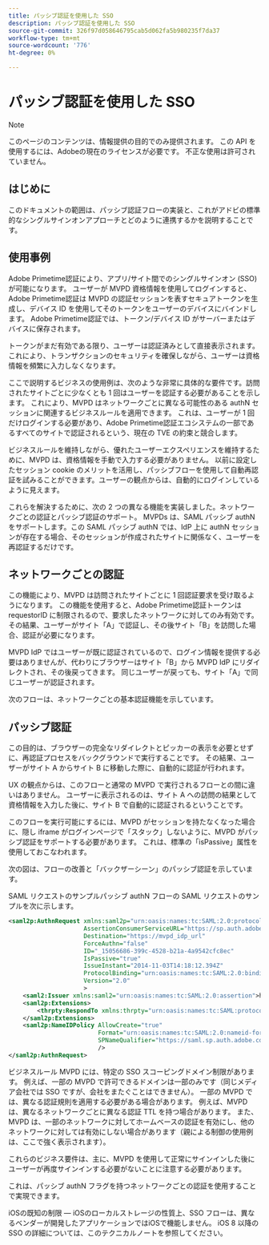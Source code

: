 ```yaml
---
title: パッシブ認証を使用した SSO
description: パッシブ認証を使用した SSO
source-git-commit: 326f97d058646795cab5d062fa5b980235f7da37
workflow-type: tm+mt
source-wordcount: '776'
ht-degree: 0%

---
```



# パッシブ認証を使用した SSO

>[!NOTE]
>
>このページのコンテンツは、情報提供の目的でのみ提供されます。 この API を使用するには、Adobeの現在のライセンスが必要です。 不正な使用は許可されていません。


## はじめに

このドキュメントの範囲は、パッシブ認証フローの実装と、これがアドビの標準的なシングルサインオンアプローチとどのように連携するかを説明することです。

## 使用事例

Adobe Primetime認証により、アプリ/サイト間でのシングルサインオン (SSO) が可能になります。 ユーザーが MVPD 資格情報を使用してログインすると、Adobe Primetime認証は MVPD の認証セッションを表すセキュアトークンを生成し、デバイス ID を使用してそのトークンをユーザーのデバイスにバインドします。 Adobe Primetime認証では、トークン/デバイス ID がサーバーまたはデバイスに保存されます。

トークンがまだ有効である限り、ユーザーは認証済みとして直接表示されます。 これにより、トランザクションのセキュリティを確保しながら、ユーザーは資格情報を頻繁に入力しなくなります。



ここで説明するビジネスの使用例は、次のような非常に具体的な要件です。訪問されたサイトごとに少なくとも 1 回はユーザーを認証する必要があることを示します。 これにより、MVPD はネットワークごとに異なる可能性のある authN セッションに関連するビジネスルールを適用できます。 これは、ユーザーが 1 回だけログインする必要があり、Adobe Primetime認証エコシステムの一部であるすべてのサイトで認証されるという、現在の TVE の約束と競合します。



ビジネスルールを維持しながら、優れたユーザーエクスペリエンスを維持するために、MVPD は、資格情報を手動で入力する必要がありません。 以前に設定したセッション cookie のメリットを活用し、パッシブフローを使用して自動再認証を試みることができます。ユーザーの観点からは、自動的にログインしているように見えます。



これらを解決するために、次の 2 つの異なる機能を実装しました。ネットワークごとの認証とパッシブ認証のサポート。 MVPDs は、SAML パッシブ authN をサポートします。この SAML パッシブ authN では、IdP 上に authN セッションが存在する場合、そのセッションが作成されたサイトに関係なく、ユーザーを再認証するだけです。



## ネットワークごとの認証

この機能により、MVPD は訪問されたサイトごとに 1 回認証要求を受け取るようになります。 この機能を使用すると、Adobe Primetime認証トークンは requestorID に制限されるので、要求したネットワークに対してのみ有効です。 その結果、ユーザーがサイト「A」で認証し、その後サイト「B」を訪問した場合、認証が必要になります。



MVPD IdP ではユーザーが既に認証されているので、ログイン情報を提供する必要はありませんが、代わりにブラウザーはサイト「B」から MVPD IdP にリダイレクトされ、その後戻ってきます。 同じユーザーが戻っても、サイト「A」で同じユーザーが認証されます。



次のフローは、ネットワークごとの基本認証機能を示しています。





## パッシブ認証

この目的は、ブラウザーの完全なリダイレクトとピッカーの表示を必要とせずに、再認証プロセスをバックグラウンドで実行することです。 その結果、ユーザーがサイト A からサイト B に移動した際に、自動的に認証が行われます。



UX の観点からは、このフローと通常の MVPD で実行されるフローとの間に違いはありません。 ユーザーに表示されるのは、サイト A への訪問の結果として資格情報を入力した後に、サイト B で自動的に認証されるということです。



このフローを実行可能にするには、MVPD がセッションを持たなくなった場合に、隠し iframe がログインページで「スタック」しないように、MVPD がパッシブ認証をサポートする必要があります。 これは、標準の「isPassive」属性を使用しておこなわれます。



次の図は、フローの改善と「バックザーシーン」のパッシブ認証を示しています。





SAML リクエストのサンプルパッシブ authN フローの SAML リクエストのサンプルを次に示します。


```xml
<saml2p:AuthnRequest xmlns:saml2p="urn:oasis:names:tc:SAML:2.0:protocol"
                     AssertionConsumerServiceURL="https://sp.auth.adobe.com/sp/saml/SAMLAssertionConsumer"
                     Destination="https://mvpd_idp_url"
                     ForceAuthn="false"
                     ID="_15056686-399c-4528-b21a-4a9542cfc8ec"
                     IsPassive="true"
                     IssueInstant="2014-11-03T14:18:12.394Z"
                     ProtocolBinding="urn:oasis:names:tc:SAML:2.0:bindings:HTTP-POST"
                     Version="2.0"
                     >
    <saml2:Issuer xmlns:saml2="urn:oasis:names:tc:SAML:2.0:assertion">https://saml.sp.auth.adobe.com </saml2:Issuer>
    <saml2p:Extensions>
        <thrpty:RespondTo xmlns:thrpty="urn:oasis:names:tc:SAML:protocol:ext:third-party">https://saml.sp.auth.adobe.com</thrpty:RespondTo>
    </saml2p:Extensions>
    <saml2p:NameIDPolicy AllowCreate="true"
                         Format="urn:oasis:names:tc:SAML:2.0:nameid-format:transient"
                         SPNameQualifier="https://saml.sp.auth.adobe.com"
                         />
</saml2p:AuthnRequest>
```

ビジネスルール MVPD には、特定の SSO スコーピングドメイン制限があります。 例えば、一部の MVPD で許可できるドメインは一部のみです（同じメディア会社では SSO ですが、会社をまたぐことはできません）。
一部の MVPD では、異なる認証規則を適用する必要がある場合があります。 例えば、MVPD は、異なるネットワークごとに異なる認証 TTL を持つ場合があります。 また、MVPD は、一部のネットワークに対してホームベースの認証を有効にし、他のネットワークに対しては有効にしない場合があります（親による制御の使用例は、ここで強く表示されます）。


これらのビジネス要件は、主に、MVPD を使用して正常にサインインした後にユーザーが再度サインインする必要がないことに注意する必要があります。

これは、パッシブ authN フラグを持つネットワークごとの認証を使用することで実現できます。



iOSの既知の制限 — iOSのローカルストレージの性質上、SSO フローは、異なるベンダーが開発したアプリケーションではiOSで機能しません。 iOS 8 以降の SSO の詳細については、このテクニカルノートを参照してください。


<!--
>[!RELATEDINFORMATION]
>* Single Sign-On on iOS
>* SSO on iOS when using the Primetime authentication Access Enabler
-->